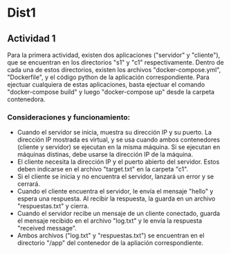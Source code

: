 # Dist1
## Actividad 1
Para la primera actividad, existen dos aplicaciones ("servidor" y "cliente"), que se encuentran en los directorios "s1" y "c1" respectivamente. Dentro de cada una de estos directorios, existen los archivos "docker-compose.yml", "Dockerfile", y el código python de la aplicación correspondiente.
Para ejectuar cualquiera de estas aplicaciones, basta ejectuar el comando "docker-compose build" y luego "docker-compose up" desde la carpeta contenedora.

### Consideraciones y funcionamiento:
 - Cuando el servidor se inicia, muestra su dirección IP y su puerto. La dirección IP mostrada es virtual, y se usa cuando ambos contenedores (cliente y servidor) se ejecutan en la misma máquina. Si se ejecutan en máquinas distinas, debe usarse la dirección IP de la máquina.
 - El cliente necesita la dirección IP y el puerto abierto del servidor. Estos deben indicarse en el archivo "target.txt" en la carpeta "c1".
 - Si el cliente se inicia y no encuentra el servidor, lanzará un error y se cerrará.
 - Cuando el cliente encuentra el servidor, le envía el mensaje "hello" y espera una respuesta. Al recibir la respuesta, la guarda en un archivo "respuestas.txt" y cierra.
 - Cuando el servidor recibe un mensaje de un cliente conectado, guarda el mensaje recibido en el archivo "log.txt" y le envía la respuesta "received message".
 - Ambos archivos ("log.txt" y "respuestas.txt") se encuentran en el directorio "/app" del contenedor de la apliación correspondiente.
